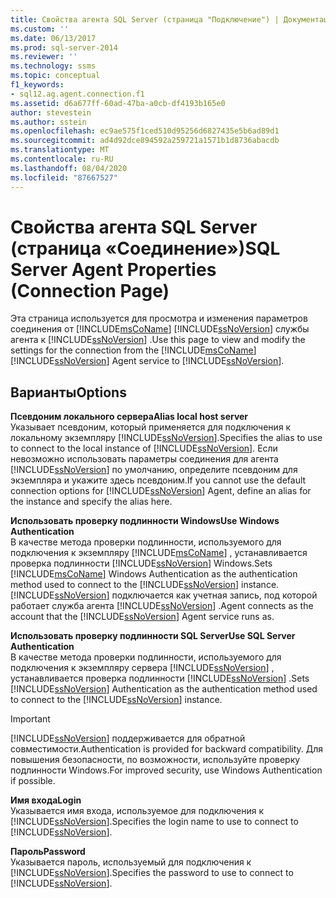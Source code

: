 ```yaml
---
title: Свойства агента SQL Server (страница "Подключение") | Документация Майкрософт
ms.custom: ''
ms.date: 06/13/2017
ms.prod: sql-server-2014
ms.reviewer: ''
ms.technology: ssms
ms.topic: conceptual
f1_keywords:
- sql12.ag.agent.connection.f1
ms.assetid: d6a677ff-60ad-47ba-a0cb-df4193b165e0
author: stevestein
ms.author: sstein
ms.openlocfilehash: ec9ae575f1ced510d95256d6827435e5b6ad89d1
ms.sourcegitcommit: ad4d92dce894592a259721a1571b1d8736abacdb
ms.translationtype: MT
ms.contentlocale: ru-RU
ms.lasthandoff: 08/04/2020
ms.locfileid: "87667527"
---
```

# <a name="sql-server-agent-properties-connection-page"></a><span data-ttu-id="997b4-102">Свойства агента SQL Server (страница «Соединение»)</span><span class="sxs-lookup"><span data-stu-id="997b4-102">SQL Server Agent Properties (Connection Page)</span></span>
  <span data-ttu-id="997b4-103">Эта страница используется для просмотра и изменения параметров соединения от [!INCLUDE[msCoName](../../includes/msconame-md.md)] [!INCLUDE[ssNoVersion](../../includes/ssnoversion-md.md)] службы агента к [!INCLUDE[ssNoVersion](../../includes/ssnoversion-md.md)] .</span><span class="sxs-lookup"><span data-stu-id="997b4-103">Use this page to view and modify the settings for the connection from the [!INCLUDE[msCoName](../../includes/msconame-md.md)] [!INCLUDE[ssNoVersion](../../includes/ssnoversion-md.md)] Agent service to [!INCLUDE[ssNoVersion](../../includes/ssnoversion-md.md)].</span></span>  
  
## <a name="options"></a><span data-ttu-id="997b4-104">Варианты</span><span class="sxs-lookup"><span data-stu-id="997b4-104">Options</span></span>  
 <span data-ttu-id="997b4-105">**Псевдоним локального сервера**</span><span class="sxs-lookup"><span data-stu-id="997b4-105">**Alias local host server**</span></span>  
 <span data-ttu-id="997b4-106">Указывает псевдоним, который применяется для подключения к локальному экземпляру [!INCLUDE[ssNoVersion](../../includes/ssnoversion-md.md)].</span><span class="sxs-lookup"><span data-stu-id="997b4-106">Specifies the alias to use to connect to the local instance of [!INCLUDE[ssNoVersion](../../includes/ssnoversion-md.md)].</span></span> <span data-ttu-id="997b4-107">Если невозможно использовать параметры соединения для агента [!INCLUDE[ssNoVersion](../../includes/ssnoversion-md.md)] по умолчанию, определите псевдоним для экземпляра и укажите здесь псевдоним.</span><span class="sxs-lookup"><span data-stu-id="997b4-107">If you cannot use the default connection options for [!INCLUDE[ssNoVersion](../../includes/ssnoversion-md.md)] Agent, define an alias for the instance and specify the alias here.</span></span>  
  
 <span data-ttu-id="997b4-108">**Использовать проверку подлинности Windows**</span><span class="sxs-lookup"><span data-stu-id="997b4-108">**Use Windows Authentication**</span></span>  
 <span data-ttu-id="997b4-109">В качестве метода проверки подлинности, используемого для подключения к экземпляру [!INCLUDE[msCoName](../../includes/msconame-md.md)] , устанавливается проверка подлинности [!INCLUDE[ssNoVersion](../../includes/ssnoversion-md.md)] Windows.</span><span class="sxs-lookup"><span data-stu-id="997b4-109">Sets [!INCLUDE[msCoName](../../includes/msconame-md.md)] Windows Authentication as the authentication method used to connect to the [!INCLUDE[ssNoVersion](../../includes/ssnoversion-md.md)] instance.</span></span> [!INCLUDE[ssNoVersion](../../includes/ssnoversion-md.md)] <span data-ttu-id="997b4-110">подключается как учетная запись, под которой работает служба агента [!INCLUDE[ssNoVersion](../../includes/ssnoversion-md.md)] .</span><span class="sxs-lookup"><span data-stu-id="997b4-110">Agent connects as the account that the [!INCLUDE[ssNoVersion](../../includes/ssnoversion-md.md)] Agent service runs as.</span></span>  
  
 <span data-ttu-id="997b4-111">**Использовать проверку подлинности SQL Server**</span><span class="sxs-lookup"><span data-stu-id="997b4-111">**Use SQL Server Authentication**</span></span>  
 <span data-ttu-id="997b4-112">В качестве метода проверки подлинности, используемого для подключения к экземпляру сервера [!INCLUDE[ssNoVersion](../../includes/ssnoversion-md.md)] , устанавливается проверка подлинности [!INCLUDE[ssNoVersion](../../includes/ssnoversion-md.md)] .</span><span class="sxs-lookup"><span data-stu-id="997b4-112">Sets [!INCLUDE[ssNoVersion](../../includes/ssnoversion-md.md)] Authentication as the authentication method used to connect to the [!INCLUDE[ssNoVersion](../../includes/ssnoversion-md.md)] instance.</span></span>  
  
> [!IMPORTANT]  
>  [!INCLUDE[ssNoVersion](../../includes/ssnoversion-md.md)] <span data-ttu-id="997b4-113">поддерживается для обратной совместимости.</span><span class="sxs-lookup"><span data-stu-id="997b4-113">Authentication is provided for backward compatibility.</span></span> <span data-ttu-id="997b4-114">Для повышения безопасности, по возможности, используйте проверку подлинности Windows.</span><span class="sxs-lookup"><span data-stu-id="997b4-114">For improved security, use Windows Authentication if possible.</span></span>  
  
 <span data-ttu-id="997b4-115">**Имя входа**</span><span class="sxs-lookup"><span data-stu-id="997b4-115">**Login**</span></span>  
 <span data-ttu-id="997b4-116">Указывается имя входа, используемое для подключения к [!INCLUDE[ssNoVersion](../../includes/ssnoversion-md.md)].</span><span class="sxs-lookup"><span data-stu-id="997b4-116">Specifies the login name to use to connect to [!INCLUDE[ssNoVersion](../../includes/ssnoversion-md.md)].</span></span>  
  
 <span data-ttu-id="997b4-117">**Пароль**</span><span class="sxs-lookup"><span data-stu-id="997b4-117">**Password**</span></span>  
 <span data-ttu-id="997b4-118">Указывается пароль, используемый для подключения к [!INCLUDE[ssNoVersion](../../includes/ssnoversion-md.md)].</span><span class="sxs-lookup"><span data-stu-id="997b4-118">Specifies the password to use to connect to [!INCLUDE[ssNoVersion](../../includes/ssnoversion-md.md)].</span></span>  
  
  
